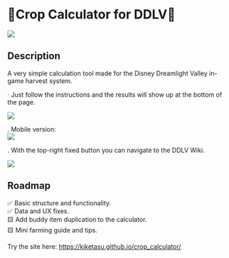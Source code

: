 # 🌱Crop Calculator for DDLV🌱

![](https://i.ibb.co/qgmGRZn/img1.png) <br>

## Description

A very simple calculation tool made for the Disney Dreamlight Valley in-game harvest system.

· Just follow the instructions and the results will show up at the bottom of the page. <br>

![](https://i.ibb.co/9Z1C1K1/img1.png)

. Mobile version: <br>
![](https://i.ibb.co/zF68J3S/img2.png)

. With the top-right fixed button you can navigate to the DDLV Wiki. <br>

![](https://i.ibb.co/jgg6p78/img4.png)



## Roadmap

✅ Basic structure and functionality. <br>
✅ Data and UX fixes. <br>
🟨 Add buddy item duplication to the calculator. <br>
🟨 Mini farming guide and tips. <br>

Try the site here:  https://kiketasu.github.io/crop_calculator/








